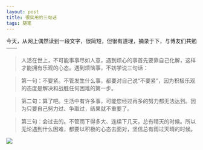 ```yaml
---
layout: post
title: 很实用的三句话
tags: 随笔
---
```


今天，从网上偶然读到一段文字，很简短，但很有道理，摘录于下，与博友们共勉——

> 人活在世上，不可能事事尽如人意，遇到烦心的事首先要靠自己化解，这样才能拥有乐观的心态。遇到烦恼事，不妨学说三句话：    

> 第一句：不要紧。不管发生什么事，都要对自己说“不要紧”，因为积极乐观的态度是解决和战胜任何困难的第一步。   

> 第二句：算了吧。生活中有许多事，可能您经过再多的努力都无法达到。因为只要自己努力过、争取过，结果就不重要了。    

> 第三句：会过去的。不管雨下得多大、连续下几天，总有晴天的时候。所以无论遇到什么困难，都要以积极的心态去面对，坚信总有雨过天晴的时候。

![](http://ohfv138uq.bkt.clouddn.com/sanjuhua.jpg)

